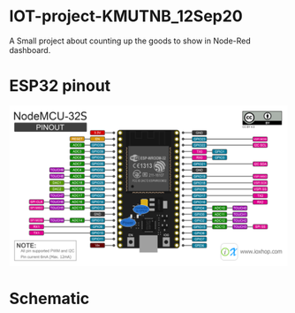 # IOT-project-KMUTNB_12Sep20
A Small project about counting up the goods to show in Node-Red dashboard.

# ESP32 pinout
![alt text](https://github.com/atthana/IOT-project-KMUTNB_12Sep20/blob/master/Photos/esp32.png?raw=true)

# Schematic
